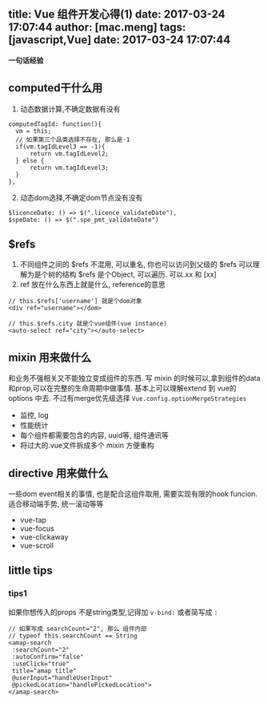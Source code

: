 title: Vue 组件开发心得(1)
date: 2017-03-24 17:07:44
author: [mac.meng]
tags: [javascript,Vue]
date: 2017-03-24 17:07:44
---

**一句话经验**


## computed干什么用

1. 动态数据计算,不确定数据有没有
```
computedTagId: function(){
  vm = this;
  // 如果第三个品类选择不存在, 那么是-1
  if(vm.tagIdLevel3 == -1){
      return vm.tagIdLevel2;
  } else {
      return vm.tagIdLevel3;
  }
},
```

2. 动态dom选择,不确定dom节点没有没有
```
$licenceDate: () => $(".licence_validateDate"),
$speDate: () => $(".spe_pmt_validateDate")
```

## $refs

1. 不同组件之间的 \$refs 不混用, 可以重名, 你也可以访问到父级的 \$refs 可以理解为是个树的结构
    $refs 是个Object, 可以遍历. 可以.xx 和 [xx]
2. ref 放在什么东西上就是什么, reference的意思

```
// this.$refs['username'] 就是个dom对象
<div ref="username"></dom>

// this.$refs.city 就是个vue组件(vue instance)
<auto-select ref="city"></auto-select>

```
<!-- more -->

## mixin 用来做什么
和业务不强相关又不能独立变成组件的东西.
写 mixin 的时候可以,拿到组件的data和prop,可以在完整的生命周期中做事情. 基本上可以理解extend 到 vue的options 中去. 不过有merge优先级选择 `Vue.config.optionMergeStrategies`

* 监控, log
* 性能统计
* 每个组件都需要包含的内容, uuid等, 组件通讯等
* 将过大的.vue文件拆成多个 mixin 方便重构 


## directive 用来做什么
一些dom event相关的事情, 也是配合这组件取用, 需要实现有限的hook funcion. 适合移动端手势, 统一滚动等等

* vue-tap
* vue-focus 
* vue-clickaway
* vue-scroll

## little tips
### tips1
如果你想传入的props 不是string类型,记得加 `v-bind:` 或者简写成 `:`

```
// 如果写成 searchCount="2", 那么 组件内部 
// typeof this.searchCount == String
<amap-search 
 :searchCount="2"
 :autoConfirm="false"
 :useClick="true"
 title="amap title"
 @userInput="handleUserInput"
 @pickedLocation="handlePickedLocation">
</amap-search>
```


